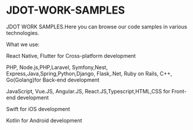 # JDOT-WORK-SAMPLES
JDOT WORK SAMPLES.Here you can browse our code samples in various technologies. 

What we use:

React Native, Flutter for Cross-platform development

PHP, Node.js,PHP,Laravel, Symfony,Nest, Express,Java,Spring,Python,Django, Flask,.Net, Ruby on Rails, C++, Go(Golang)for Back-end development

JavaScript, Vue.JS, Angular.JS, React.JS,Typescript,HTML,CSS for Front-end development

Swift for iOS development

Kotlin for Android development
